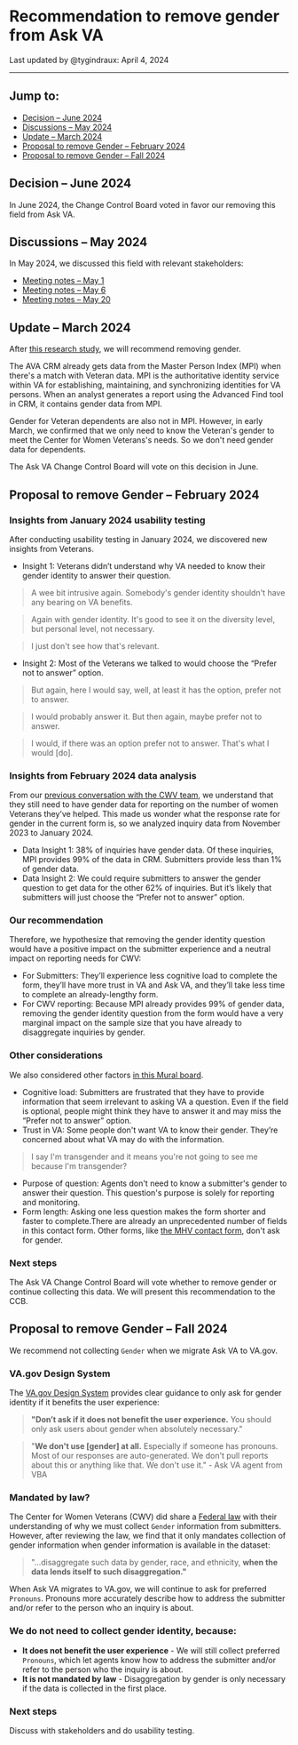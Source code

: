 # Recommendation to remove gender from Ask VA

Last updated by @tygindraux: April 4, 2024

---

## Jump to:
- [Decision – June 2024](#decision-june-2024)
- [Discussions – May 2024](#discussion-may-2024)
- [Update – March 2024](#update-march-2024)
- [Proposal to remove Gender – February 2024](#proposal-to-remove-gender-february-2024)
- [Proposal to remove Gender – Fall 2024](#proposal-to-remove-gender-fall-2024)

## Decision – June 2024

In June 2024, the Change Control Board voted in favor our removing this field from Ask VA.

## Discussions – May 2024

In May 2024, we discussed this field with relevant stakeholders:
- [Meeting notes – May 1](https://github.com/department-of-veterans-affairs/va.gov-team/blob/master/products/ask-va/design/User%20research/Business%20line%20engagement/5-2024%20Gender%20discussion%20with%20multiple%20stakeholders.md)
- [Meeting notes – May 6](https://github.com/department-of-veterans-affairs/va.gov-team/blob/master/products/ask-va/design/User%20research/Business%20line%20engagement/5-2024%20Follow-up%20gender%20discussion.md)
- [Meeting notes – May 20](https://github.com/department-of-veterans-affairs/va.gov-team/blob/master/products/ask-va/design/User%20research/Business%20line%20engagement/5-2024%20Second%20follow-up%20gender%20discussion.md)

## Update – March 2024

After [this research study](https://github.com/department-of-veterans-affairs/va.gov-team/blob/master/products/ask-va/research/Submit%20an%20inquiry/Round%201/Findings.md), we will recommend removing gender.

The AVA CRM already gets data from the Master Person Index (MPI) when there's a match with Veteran data. MPI is the authoritative identity service within VA for establishing, maintaining, and synchronizing identities for VA persons. When an analyst generates a report using the Advanced Find tool in CRM, it contains gender data from MPI.

Gender for Veteran dependents are also not in MPI. However, in early March, we confirmed that we only need to know the Veteran's gender to meet the Center for Women Veterans's needs. So we don't need gender data for dependents.

The Ask VA Change Control Board will vote on this decision in June.

## Proposal to remove Gender – February 2024

### Insights from January 2024 usability testing
After conducting usability testing in January 2024, we discovered new insights from Veterans. 

- Insight 1: Veterans didn’t understand why VA needed to know their gender identity to answer their question.
> A wee bit intrusive again. Somebody's gender identity shouldn't have any bearing on VA benefits.

> Again with gender identity. It's good to see it on the diversity level, but personal level, not necessary.

> I just don't see how that's relevant.

- Insight 2: Most of the Veterans we talked to would choose the “Prefer not to answer” option.
> But again, here I would say, well, at least it has the option, prefer not to answer.

> I would probably answer it. But then again, maybe prefer not to answer.

> I would, if there was an option prefer not to answer. That's what I would [do].

### Insights from February 2024 data analysis
From our [previous conversation with the CWV team](https://github.com/department-of-veterans-affairs/va.gov-team/blob/master/products/ask-va/design/User%20research/Business%20line%20engagement/Business%20lines/Center%20for%20Women%20Veterans/January%209%2C%202024.md), we understand that they still need to have gender data for reporting on the number of women Veterans they’ve helped. 
This made us wonder what the response rate for gender in the current form is, so we analyzed inquiry data from November 2023 to January 2024.
- Data Insight 1: 38% of inquiries have gender data. Of these inquiries, MPI provides 99% of the data in CRM. Submitters provide less than 1% of gender data.
- Data Insight 2: We could require submitters to answer the gender question to get data for the other 62% of inquiries. But it’s likely that submitters will just choose the “Prefer not to answer” option.

### Our recommendation
Therefore, we hypothesize that removing the gender identity question would have a positive impact on the submitter experience and a neutral impact on reporting needs for CWV:
- For Submitters: They’ll experience less cognitive load to complete the form, they’ll have more trust in VA and Ask VA, and they’ll take less time to complete an already-lengthy form.
- For CWV reporting: Because MPI already provides 99% of gender data, removing the gender identity question from the form would have a very marginal impact on the sample size that you have already to disaggregate inquiries by gender. 

### Other considerations
We also considered other factors [in this Mural board](https://app.mural.co/t/departmentofveteransaffairs9999/m/departmentofveteransaffairs9999/1707951656741/bf6828f889eead9a838fa5f4e36749d0559ad015?wid=1-1708544576426).

- Cognitive load: Submitters are frustrated that they have to provide information that seem irrelevant to asking VA a question. Even if the field is optional, people might think they have to answer it and may miss the “Prefer not to answer” option.
- Trust in VA: Some people don't want VA to know their gender. They’re concerned about what VA may do with the information.

> I say I'm transgender and it means you're not going to see me because I'm transgender?

- Purpose of question: Agents don't need to know a submitter's gender to answer their question. This question's purpose is solely for reporting and monitoring.
- Form length: Asking one less question makes the form shorter and faster to complete.There are already an unprecedented number of fields in this contact form. Other forms, like [the MHV contact form](https://www.myhealth.va.gov/contact-us), don't ask for gender.

### Next steps
The Ask VA Change Control Board will vote whether to remove gender or continue collecting this data. We will present this recommendation to the CCB.

## Proposal to remove Gender – Fall 2024

We recommend not collecting `Gender` when we migrate Ask VA to VA.gov. 

### VA.gov Design System
The [VA.gov Design System](https://design.va.gov/patterns/ask-users-for/gender) provides clear guidance to only ask for gender identity if it benefits the user experience: 
> **"Don’t ask if it does not benefit the user experience.** You should only ask users about gender when absolutely necessary."

> "**We don't use [gender] at all.** Especially if someone has pronouns. Most of our responses are auto-generated. We don't pull reports about this or anything like that. We don't use it." - Ask VA agent from VBA

### Mandated by law?
The Center for Women Veterans (CWV) did share a [Federal law](https://www.govinfo.gov/app/details/PLAW-116publ315) with their understanding of why we must collect `Gender` information from submitters. However, after reviewing the law, we find that it only mandates collection of gender information when gender information is available in the dataset:
> "...disaggregate such data by gender, race, and ethnicity, **when the data lends itself to such disaggregation."**

When Ask VA migrates to VA.gov, we will continue to ask for preferred `Pronouns`. Pronouns more accurately describe how to address the submitter and/or refer to the person who an inquiry is about.

### We do not need to collect gender identity, because: 
- **It does not benefit the user experience** - We will still collect preferred `Pronouns`, which let agents know how to address the submitter and/or refer to the person who the inquiry is about.
- **It is not mandated by law** - Disaggregation by gender is only necessary if the data is collected in the first place.

### Next steps

Discuss with stakeholders and do usability testing.
